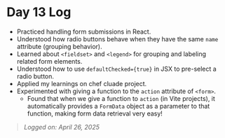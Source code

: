 # Day 13 Log

- Practiced handling form submissions in React.
- Understood how radio buttons behave when they have the same `name` attribute (grouping behavior).
- Learned about `<fieldset>` and `<legend>` for grouping and labeling related form elements.
- Understood how to use `defaultChecked={true}` in JSX to pre-select a radio button.
- Applied my learnings on chef cluade project.
- Experimented with giving a function to the `action` attribute of `<form>`.  
  - Found that when we give a function to `action` (in Vite projects), it automatically provides a `FormData` object as a parameter to that function, making form data retrieval very easy!

> *Logged on: April 26, 2025*